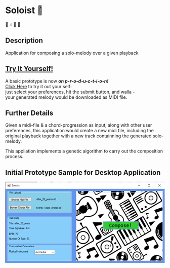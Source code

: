 
# Soloist :guitar:
 :musical_note: :notes: :musical_score:  :musical_keyboard: 

## Description 
Application for composing a solo-melody over a given playback 

## [Try It Yourself!](http://soloist.gear.host) 
A basic prototype is now __*on p-r-o-d-u-c-t-i-o-n!*__  
[Click Here](http://soloist.gear.host/Composition/Compose) to try it out your self:  
just select your preferences, hit the submit button, and walla -  
your generated melody would be downloaded as MIDI file. 

## Further Details 
Given a midi-file & a chord-progression as input, along with other user preferences,
this application would create a new midi file, including the original playback together with a new track containning the generated solo-melody.

This appliation implements a genetic algorithm to carry out the composition process. 

## Initial Prototype Sample for Desktop Application
![Initial Prototype Sample](Design/prototype-screenshot.png)

